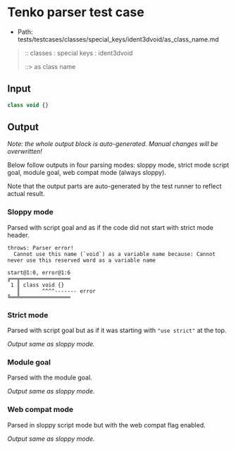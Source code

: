 # Tenko parser test case

- Path: tests/testcases/classes/special_keys/ident3dvoid/as_class_name.md

> :: classes : special keys : ident3dvoid
>
> ::> as class name

## Input

`````js
class void {}
`````

## Output

_Note: the whole output block is auto-generated. Manual changes will be overwritten!_

Below follow outputs in four parsing modes: sloppy mode, strict mode script goal, module goal, web compat mode (always sloppy).

Note that the output parts are auto-generated by the test runner to reflect actual result.

### Sloppy mode

Parsed with script goal and as if the code did not start with strict mode header.

`````
throws: Parser error!
  Cannot use this name (`void`) as a variable name because: Cannot never use this reserved word as a variable name

start@1:0, error@1:6
╔══╦════════════════
 1 ║ class void {}
   ║       ^^^^------- error
╚══╩════════════════

`````

### Strict mode

Parsed with script goal but as if it was starting with `"use strict"` at the top.

_Output same as sloppy mode._

### Module goal

Parsed with the module goal.

_Output same as sloppy mode._

### Web compat mode

Parsed in sloppy script mode but with the web compat flag enabled.

_Output same as sloppy mode._
